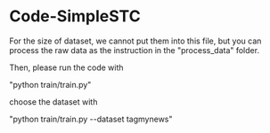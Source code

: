 
# Code-SimpleSTC
For the size of dataset, we cannot put them into this file, but you can process the raw data as the instruction in the "process_data" folder.

Then, please run the code with 

"python train/train.py"

choose the dataset with 

"python train/train.py --dataset tagmynews"
